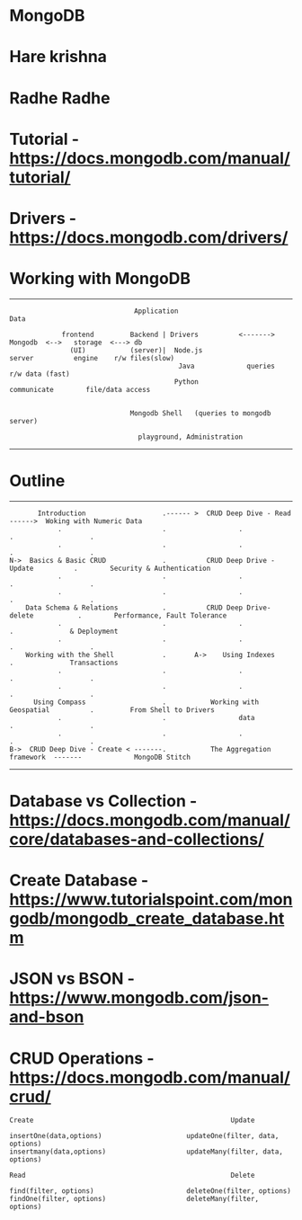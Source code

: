 # MongoDB
# Hare krishna
# Radhe Radhe

# Tutorial - https://docs.mongodb.com/manual/tutorial/
# Drivers - https://docs.mongodb.com/drivers/

# Working with MongoDB

----------------------------------------------------------------------------------------------------------------------
                                   
                                   Application                                                       Data
  
                 frontend         Backend | Drivers          <------->       Mongodb  <-->   storage  <---> db
                   (UI)           (server)|  Node.js                         server          engine    r/w files(slow)
                                              Java             queries                                 r/w data (fast)
                                             Python                          communicate        file/data access
                                
 
                                  Mongodb Shell   (queries to mongodb server)
                                
                                    playground, Administration
                             

-----------------------------------------------------------------------------------------------------------------------


# Outline

------------------------------------------------------------------------------------------------------------------------------

           Introduction                   .------ >  CRUD Deep Dive - Read             ------>  Woking with Numeric Data          
                .                         .                  .                         .                   .
                .                         .                  .                         .                   .
    N->  Basics & Basic CRUD              .          CRUD Deep Drive - Update          .        Security & Authentication
                .                         .                  .                         .                   .
                .                         .                  .                         .                   .
        Data Schema & Relations           .          CRUD Deep Drive- delete           .        Performance, Fault Tolerance
                .                         .                  .                         .              & Deployment
                .                         .                  .                         .                   .
        Working with the Shell            .       A->    Using Indexes                 .              Transactions
                .                         .                  .                         .                   .
                .                         .                  .                         .                   .
          Using Compass                   .           Working with Geospatial          .         From Shell to Drivers
                .                         .                  data                      .                   .
                .                         .                  .                         .                   .
    B->  CRUD Deep Dive - Create < -------.           The Aggregation framework  -------             MongoDB Stitch
    
---------------------------------------------------------------------------------------------------------------------------- 
# Database vs Collection - https://docs.mongodb.com/manual/core/databases-and-collections/

# Create Database - https://www.tutorialspoint.com/mongodb/mongodb_create_database.htm

# JSON vs BSON - https://www.mongodb.com/json-and-bson

# CRUD Operations  - https://docs.mongodb.com/manual/crud/

    Create                                                 Update
    
    insertOne(data,options)                     updateOne(filter, data, options)
    insertmany(data,options)                    updateMany(filter, data, options)

    Read                                                   Delete
    
    find(filter, options)                       deleteOne(filter, options)
    findOne(filter, options)                    deleteMany(filter, options)
    
    

